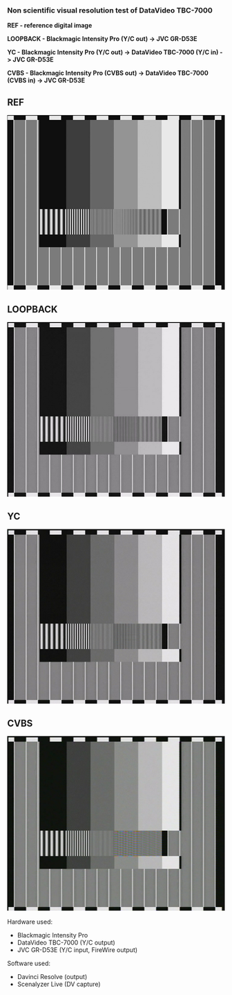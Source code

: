 ### Non scientific visual resolution test of DataVideo TBC-7000

**REF - reference digital image**

**LOOPBACK - Blackmagic Intensity Pro (Y/C out) -> JVC GR-D53E**

**YC - Blackmagic Intensity Pro (Y/C out) -> DataVideo TBC-7000 (Y/C in) -> JVC GR-D53E**

**CVBS - Blackmagic Intensity Pro (CVBS out) -> DataVideo TBC-7000 (CVBS in) -> JVC GR-D53E**

## REF 
![](REF.jpg)

## LOOPBACK
![](LOOPBACK.jpg)

## YC
![](YC.jpg)

## CVBS
![](CVBS.jpg)

Hardware used: 
* Blackmagic Intensity Pro
* DataVideo TBC-7000 (Y/C output)
* JVC GR-D53E (Y/C input, FireWire output)

Software used:
* Davinci Resolve (output)
* Scenalyzer Live (DV capture)

